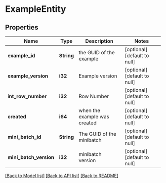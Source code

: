 # ExampleEntity

## Properties
Name | Type | Description | Notes
------------ | ------------- | ------------- | -------------
**example_id** | **String** | the GUID of the example | [optional] [default to null]
**example_version** | **i32** | Example version | [optional] [default to null]
**int_row_number** | **i32** | Row Number | [optional] [default to null]
**created** | **i64** | when the example was created | [optional] [default to null]
**mini_batch_id** | **String** | The GUID of the minibatch | [optional] [default to null]
**mini_batch_version** | **i32** | minibatch version | [optional] [default to null]

[[Back to Model list]](../README.md#documentation-for-models) [[Back to API list]](../README.md#documentation-for-api-endpoints) [[Back to README]](../README.md)


